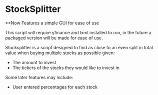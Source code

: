 # StockSplitter

**Now Features a simple GUI for ease of use

This script will require yfinance and lxml installed to run, in the future a packaged version will be made for ease of use.

Stocksplitter is a script designed to find as close to an even split in total value when buying multiple stocks as possible given:
* The amount to invest
* The tickers of the stocks they would like to invest in

Some later features may include:
* User entered percentages for each stock
